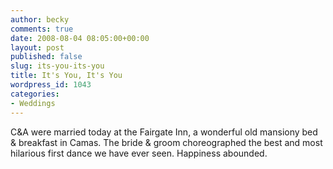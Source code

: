 ```yaml
---
author: becky
comments: true
date: 2008-08-04 08:05:00+00:00
layout: post
published: false
slug: its-you-its-you
title: It's You, It's You
wordpress_id: 1043
categories:
- Weddings
---
```


C&A were married today at the Fairgate Inn, a wonderful old mansiony bed & breakfast in Camas. The bride & groom choreographed the best and most hilarious first dance we have ever seen. Happiness abounded.

